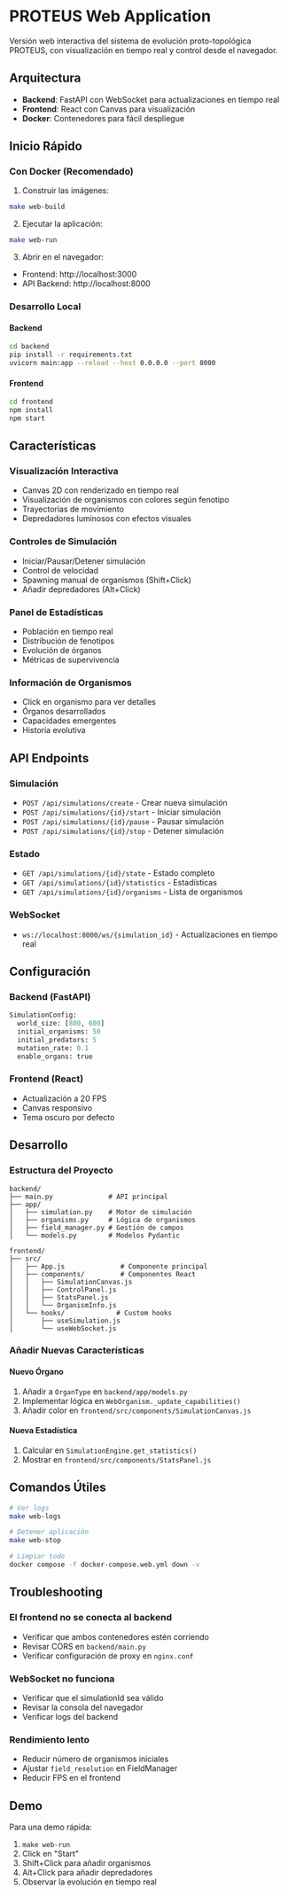 # PROTEUS Web Application

Versión web interactiva del sistema de evolución proto-topológica PROTEUS, con visualización en tiempo real y control desde el navegador.

## Arquitectura

- **Backend**: FastAPI con WebSocket para actualizaciones en tiempo real
- **Frontend**: React con Canvas para visualización
- **Docker**: Contenedores para fácil despliegue

## Inicio Rápido

### Con Docker (Recomendado)

1. Construir las imágenes:
```bash
make web-build
```

2. Ejecutar la aplicación:
```bash
make web-run
```

3. Abrir en el navegador:
- Frontend: http://localhost:3000
- API Backend: http://localhost:8000

### Desarrollo Local

#### Backend
```bash
cd backend
pip install -r requirements.txt
uvicorn main:app --reload --host 0.0.0.0 --port 8000
```

#### Frontend
```bash
cd frontend
npm install
npm start
```

## Características

### Visualización Interactiva
- Canvas 2D con renderizado en tiempo real
- Visualización de organismos con colores según fenotipo
- Trayectorias de movimiento
- Depredadores luminosos con efectos visuales

### Controles de Simulación
- Iniciar/Pausar/Detener simulación
- Control de velocidad
- Spawning manual de organismos (Shift+Click)
- Añadir depredadores (Alt+Click)

### Panel de Estadísticas
- Población en tiempo real
- Distribución de fenotipos
- Evolución de órganos
- Métricas de supervivencia

### Información de Organismos
- Click en organismo para ver detalles
- Órganos desarrollados
- Capacidades emergentes
- Historia evolutiva

## API Endpoints

### Simulación
- `POST /api/simulations/create` - Crear nueva simulación
- `POST /api/simulations/{id}/start` - Iniciar simulación
- `POST /api/simulations/{id}/pause` - Pausar simulación
- `POST /api/simulations/{id}/stop` - Detener simulación

### Estado
- `GET /api/simulations/{id}/state` - Estado completo
- `GET /api/simulations/{id}/statistics` - Estadísticas
- `GET /api/simulations/{id}/organisms` - Lista de organismos

### WebSocket
- `ws://localhost:8000/ws/{simulation_id}` - Actualizaciones en tiempo real

## Configuración

### Backend (FastAPI)
```python
SimulationConfig:
  world_size: [800, 600]
  initial_organisms: 50
  initial_predators: 5
  mutation_rate: 0.1
  enable_organs: true
```

### Frontend (React)
- Actualización a 20 FPS
- Canvas responsivo
- Tema oscuro por defecto

## Desarrollo

### Estructura del Proyecto
```
backend/
├── main.py              # API principal
├── app/
│   ├── simulation.py    # Motor de simulación
│   ├── organisms.py     # Lógica de organismos
│   ├── field_manager.py # Gestión de campos
│   └── models.py        # Modelos Pydantic

frontend/
├── src/
│   ├── App.js              # Componente principal
│   ├── components/         # Componentes React
│   │   ├── SimulationCanvas.js
│   │   ├── ControlPanel.js
│   │   ├── StatsPanel.js
│   │   └── OrganismInfo.js
│   └── hooks/             # Custom hooks
│       ├── useSimulation.js
│       └── useWebSocket.js
```

### Añadir Nuevas Características

#### Nuevo Órgano
1. Añadir a `OrganType` en `backend/app/models.py`
2. Implementar lógica en `WebOrganism._update_capabilities()`
3. Añadir color en `frontend/src/components/SimulationCanvas.js`

#### Nueva Estadística
1. Calcular en `SimulationEngine.get_statistics()`
2. Mostrar en `frontend/src/components/StatsPanel.js`

## Comandos Útiles

```bash
# Ver logs
make web-logs

# Detener aplicación
make web-stop

# Limpiar todo
docker compose -f docker-compose.web.yml down -v
```

## Troubleshooting

### El frontend no se conecta al backend
- Verificar que ambos contenedores estén corriendo
- Revisar CORS en `backend/main.py`
- Verificar configuración de proxy en `nginx.conf`

### WebSocket no funciona
- Verificar que el simulationId sea válido
- Revisar la consola del navegador
- Verificar logs del backend

### Rendimiento lento
- Reducir número de organismos iniciales
- Ajustar `field_resolution` en FieldManager
- Reducir FPS en el frontend

## Demo

Para una demo rápida:
1. `make web-run`
2. Click en "Start" 
3. Shift+Click para añadir organismos
4. Alt+Click para añadir depredadores
5. Observar la evolución en tiempo real